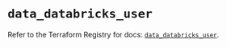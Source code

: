# `data_databricks_user`

Refer to the Terraform Registry for docs: [`data_databricks_user`](https://registry.terraform.io/providers/databricks/databricks/1.64.0/docs/data-sources/user).
